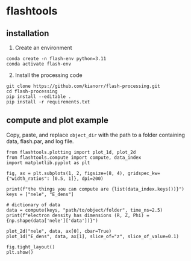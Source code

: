 # flashtools

## installation
1. Create an environment

```
conda create -n flash-env python=3.11
conda activate flash-env
```

2. Install the processing code

```
git clone https://github.com/kianorr/flash-processing.git
cd flash-processing
pip install --editable .
pip install -r requirements.txt
```

## compute and plot example
Copy, paste, and replace `object_dir` with the path to a folder containing data, flash.par, and log file.

```
from flashtools.plotting import plot_1d, plot_2d
from flashtools.compute import compute, data_index
import matplotlib.pyplot as plt

fig, ax = plt.subplots(1, 2, figsize=(8, 4), gridspec_kw={"width_ratios": [0.5, 1]}, dpi=200)

print(f"the things you can compute are {list(data_index.keys())}")
keys = ["nele", "E_dens"]

# dictionary of data
data = compute(keys, "path/to/object/folder", time_ns=2.5)
print(f"electron density has dimensions (R, Z, Phi) = {np.shape(data['nele']['data'])}")

plot_2d("nele", data, ax[0], cbar=True)
plot_1d("E_dens", data, ax[1], slice_of="z", slice_of_value=0.1)

fig.tight_layout()
plt.show()

```
